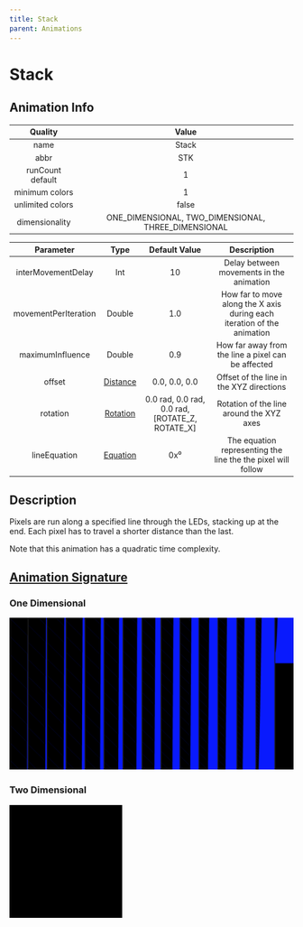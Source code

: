 ```yaml
---
title: Stack
parent: Animations
---
```


<!-- THIS FILE IS AUTOMATICALLY GENERATED -->
<!-- MAKE CHANGES TO THE AnimationInfo INSTANCE ASSOCIATED WITH THIS ANIMATION -->

# Stack

## Animation Info

|Quality|Value|
|:-:|:-:|
|name|Stack|
|abbr|STK|
|runCount default|1|
|minimum colors|1|
|unlimited colors|false|
|dimensionality|ONE_DIMENSIONAL, TWO_DIMENSIONAL, THREE_DIMENSIONAL|

|Parameter|Type|Default Value|Description|
|:-:|:-:|:-:|:-:|
|interMovementDelay|Int|10|Delay between movements in the animation|
|movementPerIteration|Double|1.0|How far to move along the X axis during each iteration of the animation|
|maximumInfluence|Double|0.9|How far away from the line a pixel can be affected|
|offset|[Distance](/core/new-animations.html#distance)|0.0, 0.0, 0.0|Offset of the line in the XYZ directions|
|rotation|[Rotation](/core/new-animations.html#rotation)|0.0 rad, 0.0 rad, 0.0 rad, [ROTATE_Z, ROTATE_X]|Rotation of the line around the XYZ axes|
|lineEquation|[Equation](/core/new-animations.html#equation)|0x⁰|The equation representing the line the the pixel will follow|

## Description
Pixels are run along a specified line through the LEDs, stacking up at the end.
Each pixel has to travel a shorter distance than the last.

Note that this animation has a quadratic time complexity.

## [Animation Signature](Animation-Signatures)
### One Dimensional

![Stack Signature](/signatures/stack.png)

### Two Dimensional

![Stack 2D Signature](/signatures/stack.gif)

